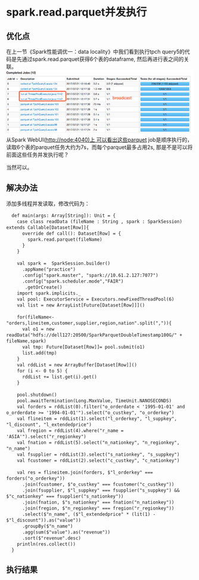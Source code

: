 # spark.read.parquet并发执行

## 优化点

在上一节《Spark性能调优一：data locality》中我们看到执行tpch query5的代码是先通过spark.read.parquet获得6个表的dataframe,  然后再进行表之间的关联。![](/assets/tune1_locality_2.png)从Spark WebUI\([http://node:4040\)上 可以看出这些parquet](http://node:4040%29上![]%28/assets/tune1_locality_2.png%29可以看出这些parquet) job是顺序执行的，读取6个表的parquet任务大约为7s，而每个parquet最多占用2s, 那是不是可以将前面这些任务并发执行呢？

当然可以。

## 解决办法

添加多线程并发读取，修改代码为：

```
  def main(args: Array[String]): Unit = {
    case class readData (fileName : String , spark : SparkSession) extends Callable[Dataset[Row]]{
      override def call(): Dataset[Row] = {
        spark.read.parquet(fileName)
      }
    }

    val spark =  SparkSession.builder()
      .appName("practice")
      .config("spark.master", "spark://10.61.2.127:7077")
      .config("spark.scheduler.mode","FAIR")
       .getOrCreate()
    import spark.implicits._
    val pool: ExecutorService = Executors.newFixedThreadPool(6)
    val list = new ArrayList[Future[Dataset[Row]]]()

    for(fileName<-"orders,lineitem,customer,supplier,region,nation".split(",")){
      val o1 = new readData("hdfs://dell127:20500/SparkParquetDoubleTimestamp100G/" + fileName,spark)
      val tmp: Future[Dataset[Row]]= pool.submit(o1)
      list.add(tmp)
    }
    val rddList = new ArrayBuffer[Dataset[Row]]()
    for (i <- 0 to 5) {
      rddList += list.get(i).get()
    }

    pool.shutdown()
    pool.awaitTermination(Long.MaxValue, TimeUnit.NANOSECONDS)
    val forders = rddList(0).filter("o_orderdate < '1995-01-01' and o_orderdate >= '1994-01-01'").select("o_custkey", "o_orderkey")
    val flineitem = rddList(1).select("l_orderkey", "l_suppkey", "l_discount", "l_extendedprice")
    val fregion = rddList(4).where("r_name = 'ASIA'").select("r_regionkey")
    val fnation = rddList(5).select("n_nationkey", "n_regionkey", "n_name")
    val fsupplier = rddList(3).select("s_nationkey", "s_suppkey")
    val fcustomer = rddList(2).select("c_custkey", "c_nationkey")

    val res = flineitem.join(forders, $"l_orderkey" === forders("o_orderkey"))
      .join(fcustomer, $"o_custkey" === fcustomer("c_custkey"))
      .join(fsupplier, $"l_suppkey" === fsupplier("s_suppkey") && $"c_nationkey" === fsupplier("s_nationkey"))
      .join(fnation, $"s_nationkey" === fnation("n_nationkey"))
      .join(fregion, $"n_regionkey" === fregion("r_regionkey"))
      .select($"n_name", ($"l_extendedprice" * (lit(1) - $"l_discount")).as("value"))
      .groupBy($"n_name")
      .agg(sum($"value").as("revenue"))
      .sort($"revenue".desc)
    println(res.collect())
  }
```

## 执行结果



